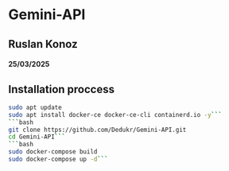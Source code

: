 # Gemini-API
## Ruslan Konoz
#### 25/03/2025

## Installation proccess
```bash
sudo apt update
sudo apt install docker-ce docker-ce-cli containerd.io -y```
```bash
git clone https://github.com/Dedukr/Gemini-API.git
cd Gemini-API```
```bash
sudo docker-compose build
sudo docker-compose up -d```

